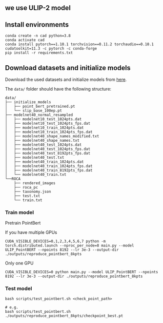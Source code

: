 ## we use ULIP-2 model

## Install environments
```conda create -n cad python=3.8```\
```conda activate cad```\
```conda install pytorch==1.10.1 torchvision==0.11.2 torchaudio==0.10.1 cudatoolkit=11.3 -c pytorch -c conda-forge``` \
```pip install -r requirements.txt```


## Download datasets and initialize models
Download the used datasets and initialize models from [here](https://console.cloud.google.com/storage/browser/sfr-ulip-code-release-research).

The `data/` folder should have the following structure:
```
data/
├── initialize_models
│   ├── point_bert_pretrained.pt
│   └── slip_base_100ep.pt
├── modelnet40_normal_resampled
│   ├── modelnet10_test_1024pts.dat
│   ├── modelnet10_test_1024pts_fps.dat
│   ├── modelnet10_train_1024pts.dat
│   ├── modelnet10_train_1024pts_fps.dat
│   ├── modelnet40_shape_names_modified.txt
│   ├── modelnet40_shape_names.txt
│   ├── modelnet40_test_1024pts.dat
│   ├── modelnet40_test_1024pts_fps.dat
│   ├── modelnet40_test_8192pts_fps.dat
│   ├── modelnet40_test.txt
│   ├── modelnet40_train_1024pts.dat
│   ├── modelnet40_train_1024pts_fps.dat
│   ├── modelnet40_train_8192pts_fps.dat
│   └── modelnet40_train.txt
└──ROCA
    ├── rendered_images
    ├── roca_pc
    ├── taxonomy.json
    ├── test.txt 
    └── train.txt
```

### Train model

Pretrain PointBert

If you have multiple GPUs

```shell
CUDA_VISIBLE_DEVICES=0,1,2,3,4,5,6,7 python -m torch.distributed.launch --nproc_per_node=8 main.py --model ULIP_PointBERT --npoints 8192 --lr 3e-3 --output-dir ./outputs/reproduce_pointbert_8kpts
```

Only one GPU

```shell
CUDA_VISIBLE_DEVICES=0 python main.py --model ULIP_PointBERT --npoints 8192 --lr 3e-3 --output-dir ./outputs/reproduce_pointbert_8kpts
```

### Test model

```shell
bash scripts/test_pointbert.sh <check_point_path>

# e.g.
bash scripts/test_pointbert.sh ./outputs/reproduce_pointbert_8kpts/checkpoint_best.pt

```



